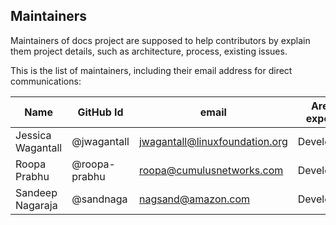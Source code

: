 ## Maintainers

Maintainers of docs project
are supposed to help contributors by explain them project details,
such as architecture, process, existing issues.

This is the list of maintainers, including their email address for direct communications:

|          Name          |     GitHub Id            |               email            |         Area of expertise       |
|------------------------|--------------------------|--------------------------------|---------------------------------|
| Jessica Wagantall      | @jwagantall              | jwagantall@linuxfoundation.org | Develompent                     |
| Roopa Prabhu           | @roopa-prabhu            | roopa@cumulusnetworks.com      | Development                     |
| Sandeep Nagaraja       | @sandnaga                | nagsand@amazon.com             | Development                     |
